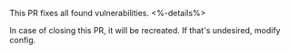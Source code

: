 <!-- Lalaps.description:start -->
This PR fixes all found vulnerabilities.
<%-details%>

In case of closing this PR, it will be recreated. If that's undesired, modify config.
<!-- Lalaps.description:end -->
